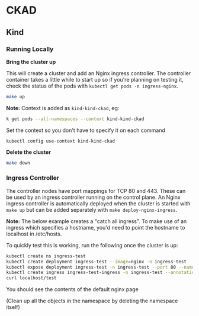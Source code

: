 # CKAD
## Kind
### Running Locally
**Bring the cluster up**

This will create a cluster and add an Nginx ingress controller. The controller container takes a little while to start up so if you're planning on testing it, check the status of the pods with `kubectl get pods -n ingress-nginx`. 

```bash
make up
```

**Note:** Context is added as `kind-kind-ckad`, eg:
```bash
k get pods --all-namespaces --context kind-kind-ckad
```

Set the context so you don't have to specify it on each command
```
kubectl config use-context kind-kind-ckad
```

**Delete the cluster**

```bash
make down
```

### Ingress Controller
The controller nodes have port mappings for TCP 80 and 443. These can be used by an ingress controller running on the control plane. An Nginx ingress controller is automatically deployed when the cluster is started with `make up` but can be added separately with `make deploy-nginx-ingress`. 

**Note:** The below example creates a "catch all ingress". To make use of an ingress which specifies a hostname, you'd need to point the hostname to localhost in /etc/hosts. 

To quickly test this is working, run the following once the cluster is up:
```bash
kubectl create ns ingress-test
kubectl create deployment ingress-test --image=nginx -n ingress-test
kubectl expose deployment ingress-test -n ingress-test --port 80 --name ingress-test-svc
kubectl create ingress ingress-test-ingress -n ingress-test --annotation nginx.ingress.kubernetes.io/rewrite-target=/$2 --rule="/test=ingress-test-svc:80"
curl localhost/test
```

You should see the contents of the default nginx page

(Clean up all the objects in the namespace by deleting the namespace itself)
